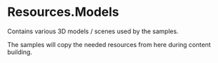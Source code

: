 # Resources.Models

Contains various 3D models / scenes used by the samples.

The samples will copy the needed resources from here during content building.

